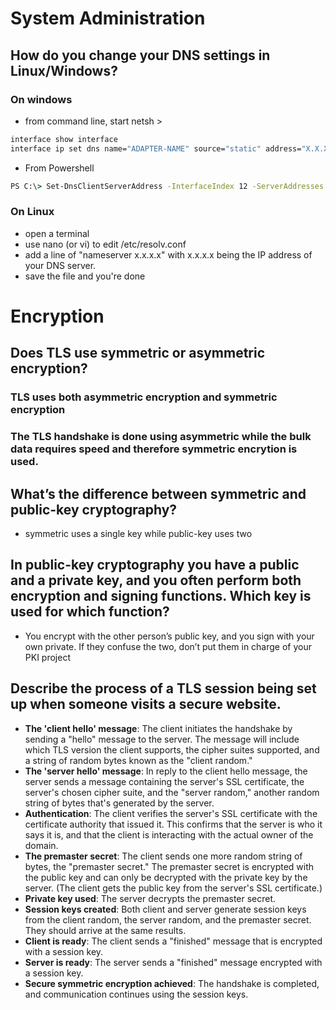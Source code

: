 # System Administration
## How do you change your DNS settings in Linux/Windows?
### On windows
-  from command line, start netsh >  
```cmd
interface show interface 
interface ip set dns name="ADAPTER-NAME" source="static" address="X.X.X.X"
```
- From Powershell
```cmd
PS C:\> Set-DnsClientServerAddress -InterfaceIndex 12 -ServerAddresses ("10.0.0.1","10.0.0.2")
```

### On Linux
- open a terminal
- use nano (or vi) to edit /etc/resolv.conf
- add a line of "nameserver x.x.x.x" with x.x.x.x being the IP address of your DNS server.
- save the file and you're done

# Encryption
## Does TLS use symmetric or asymmetric encryption?
### TLS uses both asymmetric encryption and symmetric encryption
###  The TLS handshake is done using asymmetric while the bulk data requires speed and therefore symmetric encrytion is used.

## What’s the difference between symmetric and public-key cryptography?
- symmetric uses a single key while public-key uses two

## In public-key cryptography you have a public and a private key, and you often perform both encryption and signing functions. Which key is used for which function?

- You encrypt with the other person’s public key, and you sign with your own private. If they confuse the two, don’t put them in charge of your PKI project

## Describe the process of a TLS session being set up when someone visits a secure website.

- **The 'client hello' message**: The client initiates the handshake by sending a "hello" message to the server. The message will include which TLS version the client supports, the cipher suites supported, and a string of random bytes known as the "client random."
- **The 'server hello' message**: In reply to the client hello message, the server sends a message containing the server's SSL certificate, the server's chosen cipher suite, and the "server random," another random string of bytes that's generated by the server.
- **Authentication**: The client verifies the server's SSL certificate with the certificate authority that issued it. This confirms that the server is who it says it is, and that the client is interacting with the actual owner of the domain.
- **The premaster secret**: The client sends one more random string of bytes, the "premaster secret." The premaster secret is encrypted with the public key and can only be decrypted with the private key by the server. (The client gets the public key from the server's SSL certificate.)
- **Private key used**: The server decrypts the premaster secret.
- **Session keys created**: Both client and server generate session keys from the client random, the server random, and the premaster secret. They should arrive at the same results.
- **Client is ready**: The client sends a "finished" message that is encrypted with a session key.
- **Server is ready**: The server sends a "finished" message encrypted with a session key.
- **Secure symmetric encryption achieved**: The handshake is completed, and communication continues using the session keys.
